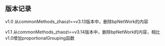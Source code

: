 ## 版本记录

v1.0 从commonMethods_zhaozl==v3.13版本中，删除bpNetWork的内容

v1.1 从commonMethods_zhaozl==v3.14版本中，删除bpNetWork的内容，相比v1.0增加proportionalGrouping函数